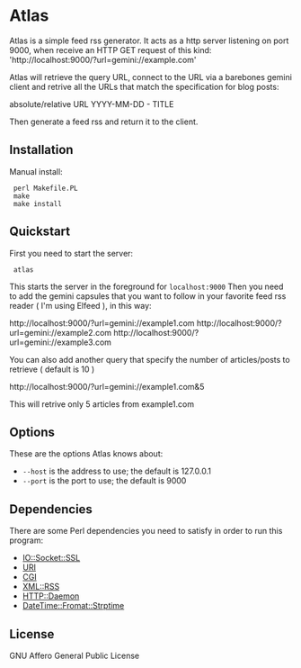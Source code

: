 # Atlas

Atlas is a simple feed rss generator. It acts as a http server listening on port 9000, when receive an HTTP GET request of this kind:
'http://localhost:9000/?url=gemini://example.com'

Atlas will retrieve the query URL, connect to the URL via a barebones gemini client and retrive all the URLs that match the specification for blog posts:

absolute/relative URL YYYY-MM-DD - TITLE

Then generate a feed rss and return it to the client.

## Installation

Manual install:

     perl Makefile.PL
     make
     make install

## Quickstart

First you need to start the server:

     atlas

This starts the server in the foreground for `localhost:9000`
Then you need to add the gemini capsules that you want to follow
in your favorite feed rss reader ( I'm using Elfeed ), in this way:

http://localhost:9000/?url=gemini://example1.com
http://localhost:9000/?url=gemini://example2.com
http://localhost:9000/?url=gemini://example3.com

You can also add another query that specify the number of articles/posts to retrieve ( default is 10 )

http://localhost:9000/?url=gemini://example1.com&5

This will retrive only 5 articles from example1.com

## Options

These are the options Atlas knows about:

- `--host` is the address to use; the default is 127.0.0.1
- `--port` is the port to use; the default is 9000

## Dependencies

There are some Perl dependencies you need to satisfy in order
to run this program:

- [IO::Socket::SSL](https://metacpan.org/pod/IO%3A%3ASocket%3A%3ASSL)
- [URI](https://metacpan.org/pod/URI)
- [CGI](https://metacpan.org/pod/CGI)
- [XML::RSS](https://metacpan.org/pod/XML%3A%3ARSS)
- [HTTP::Daemon](https://metacpan.org/pod/HTTP%3A%3ADaemon)
- [DateTime::Fromat::Strptime](https://metacpan.org/pod/DateTime%3A%3AFromat%3A%3AStrptime)

## License

GNU Affero General Public License

